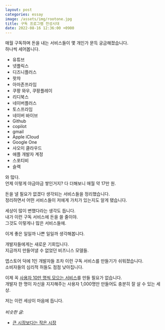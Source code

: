 ```yaml
---
layout: post
categories: essay
image: /assets/img/rootone.jpg
title: 구독 프로그램 전성시대
date: 2022-08-16 12:36:00 +0900
---
```


매월 구독하며 돈을 내는 서비스들이 몇 개인가 문득 궁금해졌습니다.  
하나씩 세어봅니다.

* 유튜브
* 넷플릭스
* 디즈니플러스
* 왓챠
* 아마존프라임
* 쿠팡 와우, 쿠팡플레이
* 리디북스
* 네이버플러스
* 토스프라임
* 네이버 바이브
* Github
* copilot
* gmail
* Apple iCloud
* Google One
* 샤오미 클라우드
* 애플 개발자 계정
* 스포티비
* 슬랙

와 많다.  
언제 이렇게 야금야금 쌓인거지?
다 더해보니 매월 약 17만 원.

돈을 낼 필요가 없겠다 생각되는 서비스들을 정리했습니다.  
정리하면서 어떤 서비스들이 저에게 가치가 있는지도 알게 됐습니다.

세상이 많이 변했다라는 생각도 듭니다.  
내가 이런 구독 서비스에 돈을 쓸 줄이야.  
그것도 이렇게나 많은 서비스들에.

이게 좋은 일일까 나쁜 일일까 생각해봅니다.

개발자들에게는 새로운 기회입니다.  
지금까지 만들어낼 수 없었던 비즈니스 모델들.

앱스토어 덕에 1인 개발자들 조차 이런 구독 서비스를 만들기가 쉬워졌습니다.  
소비자들의 심리적 허들도 점점 낮아집니다.

이제 꼭 [사용자 10만 명씩 모으는 서비스](https://brunch.co.kr/@buildingking/117)를 만들 필요가 없습니다.  
개발자 한 명이 자신을 지지해주는 사용자 1,000명만 만들어도 충분히 잘 살 수 있는 세상.  

저는 이런 세상이 마음에 듭니다.
<br>
<br>
*비슷한 글:*
* [큰 시장보다는 작은 시장](/essay/2022/11/22/small-market.html)